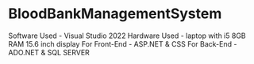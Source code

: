 # BloodBankManagementSystem
Software Used - Visual Studio 2022
Hardware Used - laptop with i5 8GB RAM 15.6 inch display
For Front-End - ASP.NET & CSS
For Back-End - ADO.NET & SQL SERVER
